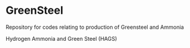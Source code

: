 # GreenSteel
Repository for codes relating to production of Greensteel and Ammonia

Hydrogen Ammonia and Green Steel (HAGS)

